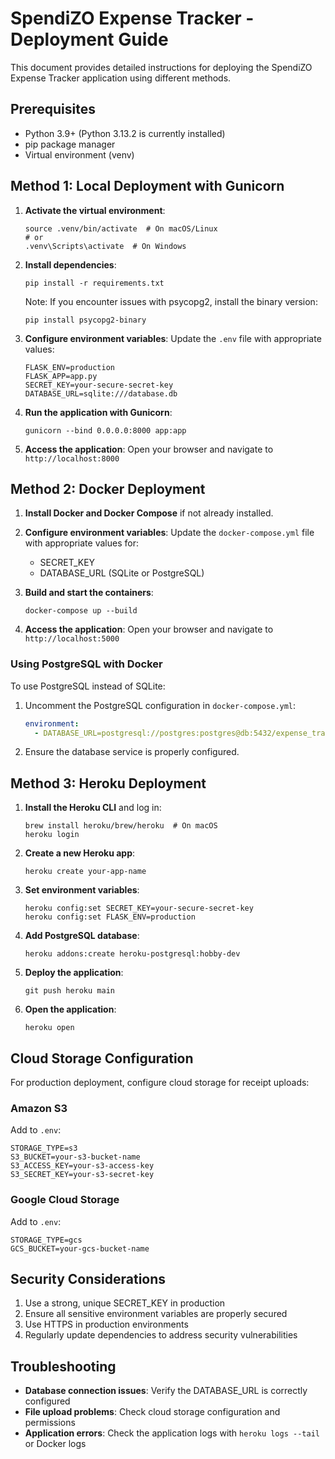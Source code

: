 # SpendiZO Expense Tracker - Deployment Guide

This document provides detailed instructions for deploying the SpendiZO Expense Tracker application using different methods.

## Prerequisites

- Python 3.9+ (Python 3.13.2 is currently installed)
- pip package manager
- Virtual environment (venv)

## Method 1: Local Deployment with Gunicorn

1. **Activate the virtual environment**:
   ```
   source .venv/bin/activate  # On macOS/Linux
   # or
   .venv\Scripts\activate  # On Windows
   ```

2. **Install dependencies**:
   ```
   pip install -r requirements.txt
   ```
   
   Note: If you encounter issues with psycopg2, install the binary version:
   ```
   pip install psycopg2-binary
   ```

3. **Configure environment variables**:
   Update the `.env` file with appropriate values:
   ```
   FLASK_ENV=production
   FLASK_APP=app.py
   SECRET_KEY=your-secure-secret-key
   DATABASE_URL=sqlite:///database.db
   ```

4. **Run the application with Gunicorn**:
   ```
   gunicorn --bind 0.0.0.0:8000 app:app
   ```

5. **Access the application**:
   Open your browser and navigate to `http://localhost:8000`

## Method 2: Docker Deployment

1. **Install Docker and Docker Compose** if not already installed.

2. **Configure environment variables**:
   Update the `docker-compose.yml` file with appropriate values for:
   - SECRET_KEY
   - DATABASE_URL (SQLite or PostgreSQL)

3. **Build and start the containers**:
   ```
   docker-compose up --build
   ```

4. **Access the application**:
   Open your browser and navigate to `http://localhost:5000`

### Using PostgreSQL with Docker

To use PostgreSQL instead of SQLite:

1. Uncomment the PostgreSQL configuration in `docker-compose.yml`:
   ```yaml
   environment:
     - DATABASE_URL=postgresql://postgres:postgres@db:5432/expense_tracker
   ```

2. Ensure the database service is properly configured.

## Method 3: Heroku Deployment

1. **Install the Heroku CLI** and log in:
   ```
   brew install heroku/brew/heroku  # On macOS
   heroku login
   ```

2. **Create a new Heroku app**:
   ```
   heroku create your-app-name
   ```

3. **Set environment variables**:
   ```
   heroku config:set SECRET_KEY=your-secure-secret-key
   heroku config:set FLASK_ENV=production
   ```

4. **Add PostgreSQL database**:
   ```
   heroku addons:create heroku-postgresql:hobby-dev
   ```

5. **Deploy the application**:
   ```
   git push heroku main
   ```

6. **Open the application**:
   ```
   heroku open
   ```

## Cloud Storage Configuration

For production deployment, configure cloud storage for receipt uploads:

### Amazon S3

Add to `.env`:
```
STORAGE_TYPE=s3
S3_BUCKET=your-s3-bucket-name
S3_ACCESS_KEY=your-s3-access-key
S3_SECRET_KEY=your-s3-secret-key
```

### Google Cloud Storage

Add to `.env`:
```
STORAGE_TYPE=gcs
GCS_BUCKET=your-gcs-bucket-name
```

## Security Considerations

1. Use a strong, unique SECRET_KEY in production
2. Ensure all sensitive environment variables are properly secured
3. Use HTTPS in production environments
4. Regularly update dependencies to address security vulnerabilities

## Troubleshooting

- **Database connection issues**: Verify the DATABASE_URL is correctly configured
- **File upload problems**: Check cloud storage configuration and permissions
- **Application errors**: Check the application logs with `heroku logs --tail` or Docker logs
